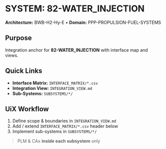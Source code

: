 # SYSTEM: 82-WATER_INJECTION

**Architecture:** BWB-H2-Hy-E • **Domain:** PPP-PROPULSION-FUEL-SYSTEMS

## Purpose

Integration anchor for **82-WATER_INJECTION** with interface map and views.

## Quick Links

- **Interface Matrix:** `INTERFACE_MATRIX/*.csv`
- **Integration View:** `INTEGRATION_VIEW.md`
- **Sub-Systems:** `SUBSYSTEMS/*/`

## UiX Workflow

1. Define scope & boundaries in `INTEGRATION_VIEW.md`
2. Add / extend `INTERFACE_MATRIX/*.csv` header below
3. Implement sub-systems in `SUBSYSTEMS/*/`

> PLM & CAx **inside each subsystem** only

